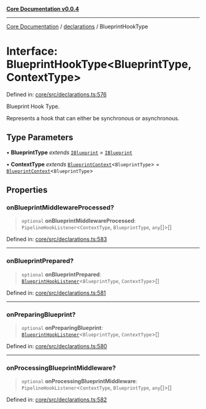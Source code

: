 [**Core Documentation v0.0.4**](../../README.md)

***

[Core Documentation](../../modules.md) / [declarations](../README.md) / BlueprintHookType

# Interface: BlueprintHookType\<BlueprintType, ContextType\>

Defined in: [core/src/declarations.ts:576](https://github.com/stonemjs/core/blob/d2167ff53d508d3a75c05f0cf962180518d3e061/src/declarations.ts#L576)

Blueprint Hook Type.

Represents a hook that can either be synchronous or asynchronous.

## Type Parameters

• **BlueprintType** *extends* [`IBlueprint`](../type-aliases/IBlueprint.md) = [`IBlueprint`](../type-aliases/IBlueprint.md)

• **ContextType** *extends* [`BlueprintContext`](BlueprintContext.md)\<`BlueprintType`\> = [`BlueprintContext`](BlueprintContext.md)\<`BlueprintType`\>

## Properties

### onBlueprintMiddlewareProcessed?

> `optional` **onBlueprintMiddlewareProcessed**: `PipelineHookListener`\<`ContextType`, `BlueprintType`, `any`[]\>[]

Defined in: [core/src/declarations.ts:583](https://github.com/stonemjs/core/blob/d2167ff53d508d3a75c05f0cf962180518d3e061/src/declarations.ts#L583)

***

### onBlueprintPrepared?

> `optional` **onBlueprintPrepared**: [`BlueprintHookListener`](../type-aliases/BlueprintHookListener.md)\<`BlueprintType`, `ContextType`\>[]

Defined in: [core/src/declarations.ts:581](https://github.com/stonemjs/core/blob/d2167ff53d508d3a75c05f0cf962180518d3e061/src/declarations.ts#L581)

***

### onPreparingBlueprint?

> `optional` **onPreparingBlueprint**: [`BlueprintHookListener`](../type-aliases/BlueprintHookListener.md)\<`BlueprintType`, `ContextType`\>[]

Defined in: [core/src/declarations.ts:580](https://github.com/stonemjs/core/blob/d2167ff53d508d3a75c05f0cf962180518d3e061/src/declarations.ts#L580)

***

### onProcessingBlueprintMiddleware?

> `optional` **onProcessingBlueprintMiddleware**: `PipelineHookListener`\<`ContextType`, `BlueprintType`, `any`[]\>[]

Defined in: [core/src/declarations.ts:582](https://github.com/stonemjs/core/blob/d2167ff53d508d3a75c05f0cf962180518d3e061/src/declarations.ts#L582)
